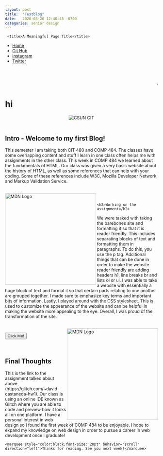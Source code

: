 ```yaml
---
layout: post
title:  "Testblog"
date:   2020-08-26 12:40:45 -0700
categories: senior design
---
```


<html>
    
    

<style>


{% include custom.css %}
</style>
   
     <title>A Meaningful Page Title</title>
     
     
   <ul class="navbar">
 
  <li class="navbar"><a class="home" href="http://dec98524.github.io/">Home</a></li>
  <li class="navbar"><a href="https://github.com/dec98524/dec98524.github.io">Git Hub</a></li>
  <li class="navbar"><a href="https://www.instagram.com/im.davidcastaneda/">Instagram</a></li>
  <li class="navbar"><a href="https://twitter.com/refilldranks">Twitter</a></li>

</ul>
<br>
<body>
    
<script> {% iclude alert.js %}
 </script>
<marquee style="color:black;font-size: 20pt" behavior="scroll" direction="left"><i>Hi! Welcome to my blog site!</i></marquee>
<h1>hi</h1>
    <center>
<img src="https://www.csun.edu/ua/2017logos/Seal-CSUN-Horizontal-186.png" alt="CSUN CIT" align="middle">
</center>

<br>
<h2>Intro - Welcome to my first Blog!</h2>
<p>This semester I am taking both CIT 480 and COMP 484. The classes have some overlapping content and stuff I learn in one class often helps me with assignments in the other class. This week in COMP 484 we learned about the fundamentals of HTML. Our class was given a very basic website about the history of HTML, as well as some references that can help with your coding. Some of these references include W3C, Mozilla Developer Network and Markup Validation Service.</p>
<br>
   

<a href="https://developer.mozilla.org/en-US/">
    <img src="https://www.mozillaphilippines.org/wp-content/uploads/2016/04/mdn-logo-dino-head.png" alt="MDN Logo" align="left" width="300" height="300">
</a>
    <br>
    
    <h2>Working on the assignment</h2>
<p>We were tasked with taking the barebones site and formatting it so that it is reader friendly. This includes separating blocks of text and formatting them in paragraphs. To do this, you use the p tag. Additional things that can be done in order to make the website reader friendly are adding headers h1, line breaks br and lists ol or ul. I was able to take a website with essentially a huge block of text and format it so that certain parts relating to one another are grouped together. I made sure to emphasize key terms and important bits of information. Lastly, I played around with the CSS stylesheet. This is used to customize the appearance of the website and can be helpful in making the website more appealing to the eye. Overall, I was proud of the transformation of the site.</p>
<br>
    
<a href="https://glitch.com/">    
     <img src="https://miro.medium.com/max/512/1*vZWl35P2WKk_GWnVQlI2iA.png" alt="MDN Logo" align="right" width="300" height="300">
</a>

<button onclick="revealMessage()">Click Me!</button>
<p id="hiddenMessage" style="display: none"> You are going on a cruise!!</p>
    <br>
    <h2>Final Thoughts</h2>
<p>This is the link to the assignment talked about above (https://glitch.com/~david-castaneda-hw1). Our class is using an online IDE known as Glitch where you are able to code and preview how it looks all on one platform. I have a personal interest in web design so I found the first week of COMP 484 to be enjoyable. I hope to expand my knowledge on web design in order to pursue a career in web development once I graduate!

</p>
  
    <marquee style="color:black;font-size: 20pt" behavior="scroll" direction="left">Thanks for reading. See you next week!</marquee>


</body>
</html>


